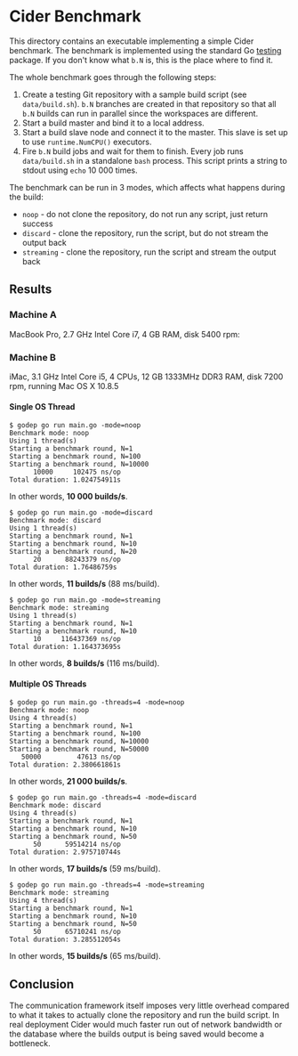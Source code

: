 # Cider Benchmark #

This directory contains an executable implementing a simple Cider benchmark.
The benchmark is implemented using the standard Go
[testing](http://golang.org/pkg/testing/) package. If you don't know what `b.N`
is, this is the place where to find it.

The whole benchmark goes through the following steps:

1. Create a testing Git repository with a sample build script (see `data/build.sh`).
   `b.N` branches are created in that repository so that all `b.N` builds can run in
   parallel since the workspaces are different.
2. Start a build master and bind it to a local address.
3. Start a build slave node and connect it to the master. This slave is set up
   to use `runtime.NumCPU()` executors.
4. Fire `b.N` build jobs and wait for them to finish. Every job runs
   `data/build.sh` in a standalone `bash` process. This script prints a string
   to stdout using `echo` 10 000 times.

The benchmark can be run in 3 modes, which affects what happens during the build:

* `noop` - do not clone the repository, do not run any script, just return success
* `discard` - clone the repository, run the script, but do not stream the output back
* `streaming` - clone the repository, run the script and stream the output back

## Results ##

### Machine A ###

MacBook Pro, 2.7 GHz Intel Core i7, 4 GB RAM, disk 5400 rpm:

### Machine B ###

iMac, 3.1 GHz Intel Core i5, 4 CPUs, 12 GB 1333MHz DDR3 RAM, disk 7200 rpm, running Mac OS X 10.8.5

#### Single OS Thread ####

```
$ godep go run main.go -mode=noop
Benchmark mode: noop
Using 1 thread(s)
Starting a benchmark round, N=1
Starting a benchmark round, N=100
Starting a benchmark round, N=10000
      10000	    102475 ns/op
Total duration: 1.024754911s
```

In other words, **10 000 builds/s**.

```
$ godep go run main.go -mode=discard
Benchmark mode: discard
Using 1 thread(s)
Starting a benchmark round, N=1
Starting a benchmark round, N=10
Starting a benchmark round, N=20
      20	  88243379 ns/op
Total duration: 1.76486759s
```

In other words, **11 builds/s** (88 ms/build).

```
$ godep go run main.go -mode=streaming
Benchmark mode: streaming
Using 1 thread(s)
Starting a benchmark round, N=1
Starting a benchmark round, N=10
      10	 116437369 ns/op
Total duration: 1.164373695s
```

In other words, **8 builds/s** (116 ms/build).

#### Multiple OS Threads ####

```
$ godep go run main.go -threads=4 -mode=noop
Benchmark mode: noop
Using 4 thread(s)
Starting a benchmark round, N=1
Starting a benchmark round, N=100
Starting a benchmark round, N=10000
Starting a benchmark round, N=50000
   50000	     47613 ns/op
Total duration: 2.380661861s
```

In other words, **21 000 builds/s**.

```
$ godep go run main.go -threads=4 -mode=discard
Benchmark mode: discard
Using 4 thread(s)
Starting a benchmark round, N=1
Starting a benchmark round, N=10
Starting a benchmark round, N=50
      50	  59514214 ns/op
Total duration: 2.975710744s
```

In other words, **17 builds/s** (59 ms/build).

```
$ godep go run main.go -threads=4 -mode=streaming
Benchmark mode: streaming
Using 4 thread(s)
Starting a benchmark round, N=1
Starting a benchmark round, N=10
Starting a benchmark round, N=50
      50	  65710241 ns/op
Total duration: 3.285512054s
```

In other words, **15 builds/s** (65 ms/build).

## Conclusion ##

The communication framework itself imposes very little overhead compared to what
it takes to actually clone the repository and run the build script. In real
deployment Cider would much faster run out of network bandwidth or the
database where the builds output is being saved would become a bottleneck.
